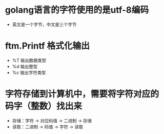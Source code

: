 # golang语言的字符使用的是utf-8编码
* 英文是一个字节，中文是三个字节
# ftm.Printf 格式化输出
* %T 输出数据类型
* %d 输出整型
* %c 输出字符类型
# 字符存储到计算机中，需要将字符对应的码字（整数）找出来
* 存储：字符 -> 对应码值 -> 二进制 -> 存储
* 读取：二进制 -> 码值 -> 字符 -> 读取